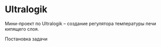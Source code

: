 # Ultralogik

Мини-проект по Ultralogik – создание регулятора температуры печи кипящего слоя.

Постановка задачи
